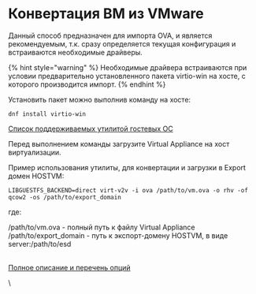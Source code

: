 # Конвертация ВМ из VMware

Данный способ предназначен для импорта OVA, и является рекомендуемым, т.к. сразу определяется текущая конфигурация и встраиваются необходимые драйверы.

{% hint style="warning" %}
Необходимые драйвера встраиваются при условии предварительно установленного пакета virtio-win на хосте, с которого производится импорт.
{% endhint %}

Установить пакет можно выполнив команду на хосте:

```
dnf install virtio-win
```

​[Список поддерживаемых утилитой гостевых ОС](https://libguestfs.org/virt-v2v-support.1.html)

​Перед выполнением команды загрузите Virtual Appliance на хост виртуализации.

Пример использования утилиты, для конвертации и загрузки в Export домен HOSTVM:

`LIBGUESTFS_BACKEND=direct virt-v2v -i ova /path/to/vm.ova -o rhv -of qcow2 -os /path/to/export_domain`

где:

/path/to/vm.ova - полный путь к файлу Virtual Appliance\
/path/to/export\_domain - путь к экспорт-домену HOSTVM, в виде server:/path/to/esd

\
​[Полное описание и перечень опций](https://libguestfs.org/virt-v2v.1.html)​

\
